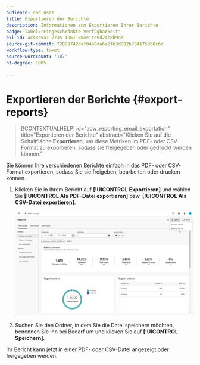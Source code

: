 ```yaml
---
audience: end-user
title: Exportieren der Berichte
description: Informationen zum Exportieren Ihrer Berichte
badge: label="Eingeschränkte Verfügbarkeit"
exl-id: ac48e541-7735-4961-80ee-ce9d24c8b9ad
source-git-commit: 72899742daf04a0da6e2fb3d802b7841753b8c6c
workflow-type: tm+mt
source-wordcount: '107'
ht-degree: 100%

---
```


# Exportieren der Berichte {#export-reports}

>[!CONTEXTUALHELP]
>id="acw_reporting_email_exportation"
>title="Exportieren der Berichte"
>abstract="Klicken Sie auf die Schaltfläche **Exportieren**, um diese Metriken im PDF- oder CSV-Format zu exportieren, sodass sie freigegeben oder gedruckt werden können."

Sie können Ihre verschiedenen Berichte einfach in das PDF- oder CSV-Format exportieren, sodass Sie sie freigeben, bearbeiten oder drucken können.

1. Klicken Sie in Ihrem Bericht auf **[!UICONTROL Exportieren]** und wählen Sie **[!UICONTROL Als PDF-Datei exportieren]** bzw. **[!UICONTROL Als CSV-Datei exportieren]**.

   ![](assets/global_report_export.png)

1. Suchen Sie den Ordner, in dem Sie die Datei speichern möchten, benennen Sie ihn bei Bedarf um und klicken Sie auf **[!UICONTROL Speichern]**.

Ihr Bericht kann jetzt in einer PDF- oder CSV-Datei angezeigt oder freigegeben werden.

